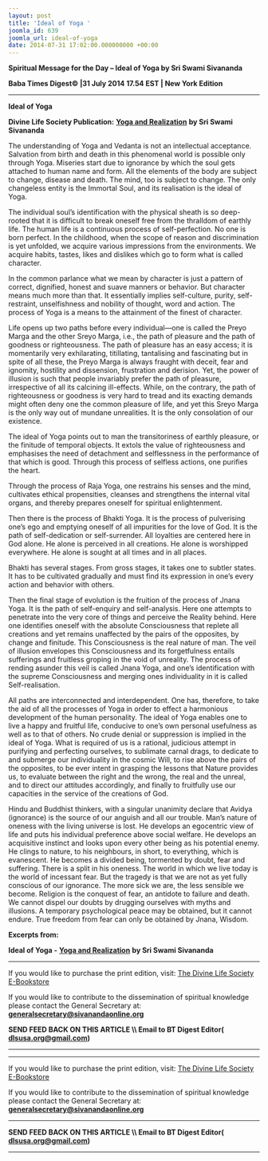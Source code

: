 ```yaml
---
layout: post
title: 'Ideal of Yoga '
joomla_id: 639
joomla_url: ideal-of-yoga
date: 2014-07-31 17:02:00.000000000 +00:00
---
```

  


































**Spiritual Message for the Day – Ideal of Yoga by Sri Swami Sivananda**

**Baba Times Digest© |31 July 2014 17.54 EST | New York Edition**

* * *



**Ideal of Yoga**



**Divine Life Society Publication:** [**Yoga and Realization**](http://www.dlshq.org/discourse/oct2008.htm) **by Sri Swami Sivananda**



The understanding of Yoga and Vedanta is not an intellectual acceptance. Salvation from birth and death in this phenomenal world is possible only through Yoga. Miseries start due to ignorance by which the soul gets attached to human name and form. All the elements of the body are subject to change, disease and death. The mind, too is subject to change. The only changeless entity is the Immortal Soul, and its realisation is the ideal of Yoga.



The individual soul’s identification with the physical sheath is so deep-rooted that it is difficult to break oneself free from the thralldom of earthly life. The human life is a continuous process of self-perfection. No one is born perfect. In the childhood, when the scope of reason and discrimination is yet unfolded, we acquire various impressions from the environments. We acquire habits, tastes, likes and dislikes which go to form what is called character.



In the common parlance what we mean by character is just a pattern of correct, dignified, honest and suave manners or behavior. But character means much more than that. It essentially implies self-culture, purity, self-restraint, unselfishness and nobility of thought, word and action. The process of Yoga is a means to the attainment of the finest of character.



Life opens up two paths before every individual—one is called the Preyo Marga and the other Sreyo Marga, i.e., the path of pleasure and the path of goodness or righteousness. The path of pleasure has an easy access; it is momentarily very exhilarating, titillating, tantalising and fascinating but in spite of all these, the Preyo Marga is always fraught with deceit, fear and ignomity, hostility and dissension, frustration and derision. Yet, the power of illusion is such that people invariably prefer the path of pleasure, irrespective of all its calcining ill-effects. While, on the contrary, the path of righteousness or goodness is very hard to tread and its exacting demands might often deny one the common pleasure of life, and yet this Sreyo Marga is the only way out of mundane unrealities. It is the only consolation of our existence.



The ideal of Yoga points out to man the transitoriness of earthly pleasure, or the finitude of temporal objects. It extols the value of righteousness and emphasises the need of detachment and selflessness in the performance of that which is good. Through this process of selfless actions, one purifies the heart.



Through the process of Raja Yoga, one restrains his senses and the mind, cultivates ethical propensities, cleanses and strengthens the internal vital organs, and thereby prepares oneself for spiritual enlightenment.



Then there is the process of Bhakti Yoga. It is the process of pulverising one’s ego and emptying oneself of all impurities for the love of God. It is the path of self-dedication or self-surrender. All loyalties are centered here in God alone. He alone is perceived in all creations. He alone is worshipped everywhere. He alone is sought at all times and in all places.



Bhakti has several stages. From gross stages, it takes one to subtler states. It has to be cultivated gradually and must find its expression in one’s every action and behavior with others.



Then the final stage of evolution is the fruition of the process of Jnana Yoga. It is the path of self-enquiry and self-analysis. Here one attempts to penetrate into the very core of things and perceive the Reality behind. Here one identifies oneself with the absolute Consciousness that replete all creations and yet remains unaffected by the pairs of the opposites, by change and finitude. This Consciousness is the real nature of man. The veil of illusion envelopes this Consciousness and its forgetfulness entails sufferings and fruitless groping in the void of unreality. The process of rending asunder this veil is called Jnana Yoga, and one’s identification with the supreme Consciousness and merging ones individuality in it is called Self-realisation.



All paths are interconnected and interdependent. One has, therefore, to take the aid of all the processes of Yoga in order to effect a harmonious development of the human personality. The ideal of Yoga enables one to live a happy and fruitful life, conducive to one’s own personal usefulness as well as to that of others. No crude denial or suppression is implied in the ideal of Yoga. What is required of us is a rational, judicious attempt in purifying and perfecting ourselves, to sublimate carnal drags, to dedicate to and submerge our individuality in the cosmic Will, to rise above the pairs of the opposites, to be ever intent in grasping the lessons that Nature provides us, to evaluate between the right and the wrong, the real and the unreal, and to direct our attitudes accordingly, and finally to fruitfully use our capacities in the service of the creations of God.



Hindu and Buddhist thinkers, with a singular unanimity declare that Avidya (ignorance) is the source of our anguish and all our trouble. Man’s nature of oneness with the living universe is lost. He develops an egocentric view of life and puts his individual preference above social welfare. He develops an acquisitive instinct and looks upon every other being as his potential enemy. He clings to nature, to his neighbours, in short, to everything, which is evanescent. He becomes a divided being, tormented by doubt, fear and suffering. There is a split in his oneness. The world in which we live today is the world of incessant fear. But the tragedy is that we are not as yet fully conscious of our ignorance. The more sick we are, the less sensible we become. Religion is the conquest of fear, an antidote to failure and death. We cannot dispel our doubts by drugging ourselves with myths and illusions. A temporary psychological peace may be obtained, but it cannot endure. True freedom from fear can only be obtained by Jnana, Wisdom.



**Excerpts from:**



**Ideal of Yoga -** [**Yoga and Realization**](http://www.dlshq.org/discourse/oct2008.htm) **by Sri Swami Sivananda**



* * *

If you would like to purchase the print edition, visit: [The Divine Life Society E-Bookstore](http://www.dlshq.org/download/download.htm)

If you would like to contribute to the dissemination of spiritual knowledge please contact the General Secretary at: [](mailto:%20%3Cscript%20type=%27text/javascript%27%3E%20%3C%21--%20var%20prefix%20=%20%27ma%27%20+%20%27il%27%20+%20%27to%27;%20var%20path%20=%20%27hr%27%20+%20%27ef%27%20+%20%27=%27;%20var%20addy57016%20=%20%27generalsecretary%27%20+%20%27@%27;%20addy57016%20=%20addy57016%20+%20%27sivanandaonline%27%20+%20%27.%27%20+%20%27org%27;%20document.write%28%27%3Ca%20%27%20+%20path%20+%20%27%5C%27%27%20+%20prefix%20+%20%27:%27%20+%20addy57016%20+%20%27%5C%27%3E%27%29;%20document.write%28addy57016%29;%20document.write%28%27%3C%5C/a%3E%27%29;%20//--%3E%5Cn%20%3C/script%3E%3Cscript%20type=%27text/javascript%27%3E%20%3C%21--%20document.write%28%27%3Cspan%20style=%5C%27display:%20none;%5C%27%3E%27%29;%20//--%3E%20%3C/script%3EThis%20email%20address%20is%20being%20protected%20from%20spambots.%20You%20need%20JavaScript%20enabled%20to%20view%20it.%20%3Cscript%20type=%27text/javascript%27%3E%20%3C%21--%20document.write%28%27%3C/%27%29;%20document.write%28%27span%3E%27%29;%20//--%3E%20%3C/script%3E?subject=Contribution%20to%20Dissemination%20of%20Spiritual%20Knowledge)**[generalsecretary@sivanandaonline.org](mailto:generalsecretary@sivanandaonline.org)**

**SEND FEED BACK ON THIS ARTICLE \\\ Email to BT Digest Editor[](mailto:%20%3Cscript%20type=%27text/javascript%27%3E%20%3C%21--%20var%20prefix%20=%20%27ma%27%20+%20%27il%27%20+%20%27to%27;%20var%20path%20=%20%27hr%27%20+%20%27ef%27%20+%20%27=%27;%20var%20addy72654%20=%20%27dlsusa.org%27%20+%20%27@%27;%20addy72654%20=%20addy72654%20+%20%27gmail%27%20+%20%27.%27%20+%20%27com%27;%20document.write%28%27%3Ca%20%27%20+%20path%20+%20%27%5C%27%27%20+%20prefix%20+%20%27:%27%20+%20addy72654%20+%20%27%5C%27%3E%27%29;%20document.write%28addy72654%29;%20document.write%28%27%3C%5C/a%3E%27%29;%20//--%3E%5Cn%20%3C/script%3E%3Cscript%20type=%27text/javascript%27%3E%20%3C%21--%20document.write%28%27%3Cspan%20style=%5C%27display:%20none;%5C%27%3E%27%29;%20//--%3E%20%3C/script%3EThis%20email%20address%20is%20being%20protected%20from%20spambots.%20You%20need%20JavaScript%20enabled%20to%20view%20it.%20%3Cscript%20type=%27text/javascript%27%3E%20%3C%21--%20document.write%28%27%3C/%27%29;%20document.write%28%27span%3E%27%29;%20//--%3E%20%3C/script%3E?subject=DLS%20Posts)( [dlsusa.org@gmail.com](mailto:dlsusa.org@gmail.com))**

* * *



















































* * *

If you would like to purchase the print edition, visit: [The Divine Life Society E-Bookstore](http://www.dlshq.org/download/download.htm)

If you would like to contribute to the dissemination of spiritual knowledge please contact the General Secretary at: [](mailto:%20%3Cscript%20type=%27text/javascript%27%3E%20%3C%21--%20var%20prefix%20=%20%27ma%27%20+%20%27il%27%20+%20%27to%27;%20var%20path%20=%20%27hr%27%20+%20%27ef%27%20+%20%27=%27;%20var%20addy57016%20=%20%27generalsecretary%27%20+%20%27@%27;%20addy57016%20=%20addy57016%20+%20%27sivanandaonline%27%20+%20%27.%27%20+%20%27org%27;%20document.write%28%27%3Ca%20%27%20+%20path%20+%20%27%5C%27%27%20+%20prefix%20+%20%27:%27%20+%20addy57016%20+%20%27%5C%27%3E%27%29;%20document.write%28addy57016%29;%20document.write%28%27%3C%5C/a%3E%27%29;%20//--%3E%5Cn%20%3C/script%3E%3Cscript%20type=%27text/javascript%27%3E%20%3C%21--%20document.write%28%27%3Cspan%20style=%5C%27display:%20none;%5C%27%3E%27%29;%20//--%3E%20%3C/script%3EThis%20email%20address%20is%20being%20protected%20from%20spambots.%20You%20need%20JavaScript%20enabled%20to%20view%20it.%20%3Cscript%20type=%27text/javascript%27%3E%20%3C%21--%20document.write%28%27%3C/%27%29;%20document.write%28%27span%3E%27%29;%20//--%3E%20%3C/script%3E?subject=Contribution%20to%20Dissemination%20of%20Spiritual%20Knowledge)**[generalsecretary@sivanandaonline.org](mailto:generalsecretary@sivanandaonline.org)**



* * *

**SEND FEED BACK ON THIS ARTICLE \\\ Email to BT Digest Editor[](mailto:%20%3Cscript%20type=%27text/javascript%27%3E%20%3C%21--%20var%20prefix%20=%20%27ma%27%20+%20%27il%27%20+%20%27to%27;%20var%20path%20=%20%27hr%27%20+%20%27ef%27%20+%20%27=%27;%20var%20addy72654%20=%20%27dlsusa.org%27%20+%20%27@%27;%20addy72654%20=%20addy72654%20+%20%27gmail%27%20+%20%27.%27%20+%20%27com%27;%20document.write%28%27%3Ca%20%27%20+%20path%20+%20%27%5C%27%27%20+%20prefix%20+%20%27:%27%20+%20addy72654%20+%20%27%5C%27%3E%27%29;%20document.write%28addy72654%29;%20document.write%28%27%3C%5C/a%3E%27%29;%20//--%3E%5Cn%20%3C/script%3E%3Cscript%20type=%27text/javascript%27%3E%20%3C%21--%20document.write%28%27%3Cspan%20style=%5C%27display:%20none;%5C%27%3E%27%29;%20//--%3E%20%3C/script%3EThis%20email%20address%20is%20being%20protected%20from%20spambots.%20You%20need%20JavaScript%20enabled%20to%20view%20it.%20%3Cscript%20type=%27text/javascript%27%3E%20%3C%21--%20document.write%28%27%3C/%27%29;%20document.write%28%27span%3E%27%29;%20//--%3E%20%3C/script%3E?subject=DLS%20Posts)( [dlsusa.org@gmail.com](mailto:dlsusa.org@gmail.com))**

* * *



































































































































